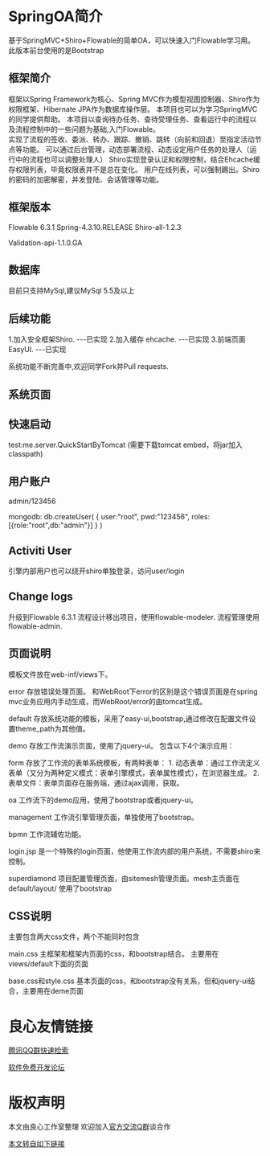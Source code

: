 SpringOA简介
========

基于SpringMVC+Shiro+Flowable的简单OA，可以快速入门Flowable学习用。
此版本前台使用的是Bootstrap

框架简介
--------
框架以Spring Framework为核心、Spring MVC作为模型视图控制器、Shiro作为权限框架、Hibernate JPA作为数据库操作层。 
本项目也可以为学习SpringMVC的同学提供帮助。 
本项目以查询待办任务、查待受理任务、查看运行中的流程以及流程控制中的一些问题为基础,入门Flowable。  
实现了流程的签收、委派、转办、跟踪、撤销、跳转（向前和回退）至指定活动节点等功能。 
可以通过后台管理，动态部署流程、动态设定用户任务的处理人（运行中的流程也可以调整处理人） 
Shiro实现登录认证和权限控制，结合Ehcache缓存权限列表，毕竟权限表并不是总在变化。
用户在线列表，可以强制踢出。Shiro的密码的加密解密，并发登陆、会话管理等功能。

框架版本
--------
 
 Flowable 6.3.1 
 Spring-4.3.10.RELEASE 
 Shiro-all-1.2.3 

 Validation-api-1.1.0.GA 
 

数据库
-------
 
 目前只支持MySql,建议MySql 5.5及以上 
 


后续功能
--------
1.加入安全框架Shiro. ---已实现 
2.加入缓存 ehcache.  ---已实现 
3.前端页面 EasyUI.   ---已实现 

系统功能不断完善中,欢迎同学Fork并Pull requests.

系统页面
--------
 
快速启动
--------
test:me.server.QuickStartByTomcat  (需要下载tomcat embed，将jar加入classpath)
   
用户账户
--------
admin/123456

mongodb:
db.createUser(
     {
       user:"root",
       pwd:"123456",
       roles:[{role:"root",db:"admin"}]
     }
  )

Activiti User
--------------
引擎内部用户也可以绕开shiro单独登录，访问user/login


Change logs
-------------
升级到Flowable 6.3.1
流程设计移出项目，使用flowable-modeler.
流程管理使用flowable-admin.


页面说明
-------------
模板文件放在web-inf/views下。

error 存放错误处理页面。 和WebRoot下error的区别是这个错误页面是在spring mvc业务应用内手动生成，而WebRoot/error的由tomcat生成。

default 存放系统功能的模板，采用了easy-ui,bootstrap,通过修改在配置文件设置theme_path为其他值。 

demo 存放工作流演示页面，使用了jquery-ui。 包含以下4个演示应用：

form 存放了工作流的表单系统模板，有两种表单： 
	1. 动态表单：通过工作流定义表单（又分为两种定义模式：表单引擎模式，表单属性模式），在浏览器生成。
	2. 表单文件：表单页面存在服务端，通过ajax调用，获取。

oa 工作流下的demo应用，使用了bootstrap或者jquery-ui。 

management 工作流引擎管理页面，单独使用了bootstrap。 

bpmn 工作流辅佐功能。

login.jsp 是一个特殊的login页面，他使用工作流内部的用户系统，不需要shiro来控制。



superdiamond 项目配置管理页面，由sitemesh管理页面。mesh主页面在default/layout/ 使用了bootstrap


CSS说明
-------
主要包含两大css文件，两个不能同时包含

main.css
主框架和框架内页面的css，和bootstrap结合。 主要用在views/default下面的页面

base.css和style.css
基本页面的css，和bootstrap没有关系，但和jquery-ui结合，主要用在deme页面









 # 良心友情链接

[腾讯QQ群快速检索](http://u.720life.cn/s/8cf73f7c)

[软件免费开发论坛](http://u.720life.cn/s/bbb01dc0)

# 版权声明 

本文由良心工作室整理 欢迎加入[官方交流Q群](https://u.720life.cn/s/f2316816)谈合作

[本文转自如下链接](http://u.720life.cn/g/2e71d0f0a5c601172267ba20d3a43c6e0458bd147be01fde94729fe02a62ce88feb884390f78857a6bc255774e4fdefb22b2f4590ff95ee2669c4cb4bc8936aa)